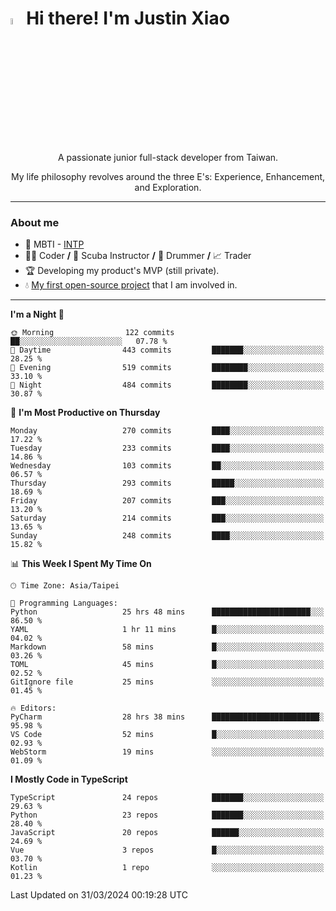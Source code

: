 # <img src="https://media.giphy.com/media/hvRJCLFzcasrR4ia7z/giphy.gif" width="5%">Hi there! I'm Justin Xiao
<p align="center">A passionate junior full-stack developer from Taiwan.  </p>
<p align="center">My life philosophy revolves around the three E's: Experience, Enhancement, and Exploration.</p>

---
### About me
- 👀 MBTI - [INTP](https://www.16personalities.com/intp-personality)
- 👨‍💻 Coder **/** 🤿 Scuba Instructor **/** 🥁 Drummer **/** 📈 Trader
- 🏆 Developing my product's MVP (still private).
- 💧 [My first open-source project](https://github.com/Game-as-a-Service/Game-Lobby-Web) that I am involved in.

---
<!--START_SECTION:waka-->
**I'm a Night 🦉** 

```text
🌞 Morning                122 commits         ██░░░░░░░░░░░░░░░░░░░░░░░   07.78 % 
🌆 Daytime                443 commits         ███████░░░░░░░░░░░░░░░░░░   28.25 % 
🌃 Evening                519 commits         ████████░░░░░░░░░░░░░░░░░   33.10 % 
🌙 Night                  484 commits         ████████░░░░░░░░░░░░░░░░░   30.87 % 
```
📅 **I'm Most Productive on Thursday** 

```text
Monday                   270 commits         ████░░░░░░░░░░░░░░░░░░░░░   17.22 % 
Tuesday                  233 commits         ████░░░░░░░░░░░░░░░░░░░░░   14.86 % 
Wednesday                103 commits         ██░░░░░░░░░░░░░░░░░░░░░░░   06.57 % 
Thursday                 293 commits         █████░░░░░░░░░░░░░░░░░░░░   18.69 % 
Friday                   207 commits         ███░░░░░░░░░░░░░░░░░░░░░░   13.20 % 
Saturday                 214 commits         ███░░░░░░░░░░░░░░░░░░░░░░   13.65 % 
Sunday                   248 commits         ████░░░░░░░░░░░░░░░░░░░░░   15.82 % 
```


📊 **This Week I Spent My Time On** 

```text
🕑︎ Time Zone: Asia/Taipei

💬 Programming Languages: 
Python                   25 hrs 48 mins      ██████████████████████░░░   86.50 % 
YAML                     1 hr 11 mins        █░░░░░░░░░░░░░░░░░░░░░░░░   04.02 % 
Markdown                 58 mins             █░░░░░░░░░░░░░░░░░░░░░░░░   03.26 % 
TOML                     45 mins             █░░░░░░░░░░░░░░░░░░░░░░░░   02.52 % 
GitIgnore file           25 mins             ░░░░░░░░░░░░░░░░░░░░░░░░░   01.45 % 

🔥 Editors: 
PyCharm                  28 hrs 38 mins      ████████████████████████░   95.98 % 
VS Code                  52 mins             █░░░░░░░░░░░░░░░░░░░░░░░░   02.93 % 
WebStorm                 19 mins             ░░░░░░░░░░░░░░░░░░░░░░░░░   01.09 % 
```

**I Mostly Code in TypeScript** 

```text
TypeScript               24 repos            ███████░░░░░░░░░░░░░░░░░░   29.63 % 
Python                   23 repos            ███████░░░░░░░░░░░░░░░░░░   28.40 % 
JavaScript               20 repos            ██████░░░░░░░░░░░░░░░░░░░   24.69 % 
Vue                      3 repos             █░░░░░░░░░░░░░░░░░░░░░░░░   03.70 % 
Kotlin                   1 repo              ░░░░░░░░░░░░░░░░░░░░░░░░░   01.23 % 
```




 Last Updated on 31/03/2024 00:19:28 UTC
<!--END_SECTION:waka-->
